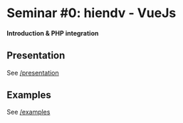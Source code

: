# Seminar #0: hiendv - VueJs
#### Introduction & PHP integration

## Presentation
See [/presentation](/presentation)

## Examples
See [/examples](/examples)

